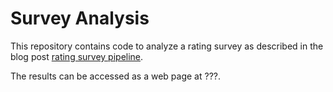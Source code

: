 # Survey Analysis

This repository contains code to analyze a rating survey as described in the blog post [rating survey pipeline](???).

The results can be accessed as a web page at ???.
